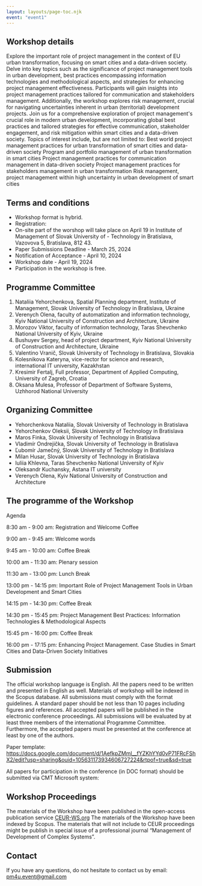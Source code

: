 ```yaml
---
layout: layouts/page-toc.njk
event: "event1"
---
```


<h2 class="subtitle">Workshop details</h2>

Explore the important role of project management in the context of EU urban transformation, focusing on smart cities and a data-driven society. Delve into key topics such as the significance of project management tools in urban development, best practices encompassing information technologies and methodological aspects, and strategies for enhancing project management effectiveness. Participants will gain insights into project management practices tailored for communication and stakeholders management. Additionally, the workshop explores risk management, crucial for navigating uncertainties inherent in urban (territorial) development projects. Join us for a comprehensive exploration of project management's crucial role in modern urban development, incorporating global best practices and tailored strategies for effective communication, stakeholder engagement, and risk mitigation within smart cities and a data-driven society.
Topics of interest include, but are not limited to:
Best world project management practices for urban transformation of smart cities and data-driven society
Program and portfolio management of urban transformation in smart cities
Project management practices for communication management in data-driven society
Project management practices for stakeholders management in urban transformation
Risk management, project management within high uncertainty in urban development of smart cities

<h2 class="subtitle">Terms and conditions</h2>

- Workshop format is hybrid.
- Registration:
- On-site part of the worshop will take place on April 19 in Institute of Management of Slovak University of - Technology in Bratislava, Vazovova 5, Bratislava, 812 43.
- Paper Submissions Deadline - March 25, 2024
- Notification of Acceptance - April 10, 2024
- Workshop date -  April 19, 2024
- Participation in the workshop is free.

<h2 class="subtitle">Programme Committee</h2>

1.	Nataliia Yehorchenkova, Spatial Planning department, Institute of Management, Slovak University of Technology in Bratislava, Ukraine
2.	Verenych Olena, faculty of automatization and information technology,  Kyiv National University of Construction and Architecture, Ukraine
3.	Morozov Viktor, faculty of information technology, Taras Shevchenko National University of Kyiv, Ukraine
4.	Bushuyev Sergey, head of project department, Kyiv National University of Construction and Architecture, Ukraine
5.	Valentino Vranič, Slovak University of Technology in Bratislava, Slovakia 
6.	Kolesnikova Kateryna, vice-rector for science and research, international IT university, Kazakhstan
7.	Kresimir Fertalj, Full professor, Department of Applied Computing, University of Zagreb, Croatia
8.	Oksana Mulesa, Professor of Department of Software Systems, Uzhhorod National University

<h2 class="subtitle">Organizing Committee</h2>

- Yehorchenkova Nataliia, Slovak University of Technology in Bratislava
- Yehorchenkov Oleksii, Slovak University of Technology in Bratislava
- Maros Finka, Slovak University of Technology in Bratislava
- Vladimír Ondrejička,  Slovak University of Technology in Bratislava
- Ľubomír Jamečný, Slovak University of Technology in Bratislava
- Milan Husar, Slovak University of Technology in Bratislava 
- Iuliia Khlevna, Taras Shevchenko National University of Kyiv
- Oleksandr Kuchansky, Astana IT university
- Verenych Olena, Kyiv National University of Construction and Architecture

<h2 class="subtitle">The programme of the Workshop</h2>

Agenda

8:30 am - 9:00 am: Registration and Welcome Coffee

9:00 am - 9:45 am: Welcome words 

9:45 am - 10:00 am: Coffee Break 

10:00 am - 11:30 am: Plenary session 

11:30 am - 13:00 pm: Lunch Break 

13:00 pm - 14:15 pm:  Important Role of Project Management Tools in Urban Development and Smart Cities

14:15 pm - 14:30 pm: Coffee Break 

14:30 pm - 15:45 pm: Project Management Best Practices: Information Technologies & Methodological Aspects

15:45 pm - 16:00 pm: Coffee Break

16:00 pm - 17:15 pm: Enhancing Project Management. Case Studies in Smart Cities and Data-Driven Society Initiatives

<h2 class="subtitle">Submission</h2>

The official workshop language is English. All the papers need to be written and presented in English as well.
Materials of workshop will be indexed in the Scopus database. All submissions must comply with the format guidelines. A standard paper should be not less than 10 pages including figures and references. All accepted papers will be published in the electronic conference proceedings. All submissions will be evaluated by at least three members of the international Programme Committee. Furthermore, the accepted papers must be presented at the conference at least by one of the authors.

Paper template: <https://docs.google.com/document/d/1AefkpZMml__fYZKhYYd0vP71FRcFShX2/edit?usp=sharing&ouid=105631173934606727224&rtpof=true&sd=true>

All papers for participation in the conference (in DOC format) should be submitted via CMT Microsoft system:

<h2 class="subtitle">Workshop Proceedings</h2>

The materials of the Workshop have been published in the open-access publication service [CEUR-WS.org](https://ceur-ws.org/)
The materials of the Workshop have been indexed by Scopus.
The materials that will not include to CEUR proceedings might be publish in special issue of a professional journal “Management of Development of Complex Systems”.

<h2 class="subtitle">Contact</h2>

If you have any questions, do not hesitate to contact us by email:  pm4u.event@gmail.com

